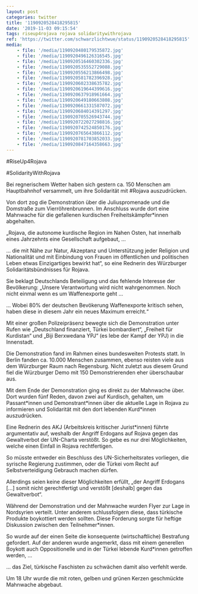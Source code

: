 ```yaml
---
layout: post
categories: twitter
title: '1190920528418295815'
date: '2019-11-03 09:15:54'
tags: riseup4rojava rojava solidaritywithrojava
ref: 'https://twitter.com/schwarzlichtwue/status/1190920528418295815'
media:
    - file: '/media/1190920480179535872.jpg'
    - file: '/media/1190920496126316545.jpg'
    - file: '/media/1190920516460302336.jpg'
    - file: '/media/1190920535552729088.jpg'
    - file: '/media/1190920556213866498.jpg'
    - file: '/media/1190920581782396928.jpg'
    - file: '/media/1190920602338635782.jpg'
    - file: '/media/1190920619644399616.jpg'
    - file: '/media/1190920637918961664.jpg'
    - file: '/media/1190920649180663808.jpg'
    - file: '/media/1190920661331587072.jpg'
    - file: '/media/1190920684014391297.jpg'
    - file: '/media/1190920705526943744.jpg'
    - file: '/media/1190920722027298816.jpg'
    - file: '/media/1190920742524850176.jpg'
    - file: '/media/1190920765643866112.jpg'
    - file: '/media/1190920781703852033.jpg'
    - file: '/media/1190920847164358663.jpg'
---
```

#RiseUp4Rojava

#SolidarityWithRojava

Bei regnerischem Wetter haben sich gestern ca. 150 Menschen am Hauptbahnhof versammelt, um ihre Solidarität mit #Rojava auszudrücken.

  


Von dort zog die Demonstration über die Juliuspromenade und die Domstraße zum Vierröhrenbrunnen. Im Anschluss wurde dort eine Mahnwache für die gefallenen kurdischen Freiheitskämpfer\*innen abgehalten.  


„Rojava, die autonome kurdische Region im Nahen Osten, hat innerhalb eines Jahrzehnts eine Gesellschaft aufgebaut, …  


… die mit Nähe zur Natur, Akzeptanz und Unterstützung jeder Religion und Nationalität und mit Einbindung von Frauen im öffentlichen und politischen Leben etwas Einzigartiges bewirkt hat“, so eine Rednerin des Würzburger Solidaritätsbündnisses für Rojava.  


Sie beklagt Deutschlands Beteiligung und das fehlende Interesse der Bevölkerung: „Unsere Verantwortung wird nicht wahrgenommen. Noch nicht einmal wenn es um Waffenexporte geht … 


… Wobei 80% der deutschen Bevökerung Waffenexporte kritisch sehen, haben diese in diesem Jahr ein neues Maximum erreicht.“  


Mit einer großen Polizeipräsenz bewegte sich die Demonstration unter Rufen wie „Deutschland finanziert, Türkei bombardiert“, „Freiheit für Kurdistan“ und „Biji Berxwedana YPJ“ (es lebe der Kampf der YPJ) in die Innenstadt.  


Die Demonstration fand im Rahmen eines bundesweiten Protests statt. In Berlin fanden ca. 10.000 Menschen zusammen, ebenso reisten viele aus dem Würzburger Raum nach Regensburg. Nicht zuletzt aus diesem Grund fiel die Würzburger Demo mit 150 Demonstrierenden eher überschaubar aus.  


Mit dem Ende der Demonstration ging es direkt zu der Mahnwache über. Dort wurden fünf Reden, davon zwei auf Kurdisch, gehalten, um Passant\*innen und Demonstrant\*innen über die aktuelle Lage in Rojava zu informieren und Solidarität mit den dort lebenden Kurd\*innen auszudrücken.  


Eine Rednerin des AKJ (Arbeitskreis kritischer Jurist\*innen) führte argumentativ auf, weshalb der Angriff Erdogans auf Rojava gegen das Gewaltverbot der UN-Charta verstößt. So gebe es nur drei Möglichkeiten, welche einen Einfall in Rojava rechtfertigen. 


So müsste entweder ein Beschluss des UN-Sicherheitsrates vorliegen, die syrische Regierung zustimmen, oder die Türkei vom Recht auf Selbstverteidigung Gebrauch machen dürfen. 


Allerdings seien keine dieser Möglichkeiten erfüllt, „der Angriff Erdogans […] somit nicht gerechtfertigt und verstößt [deshalb] gegen das Gewaltverbot“. 


Während der Demonstration und der Mahnwache wurden Flyer zur Lage in Nordsyrien verteilt. Unter anderem schlussfolgern diese, dass türkische Produkte boykottiert werden sollten. Diese Forderung sorgte für heftige Diskussion zwischen den Teilnehmer\*innen. 


So wurde auf der einen Seite die konsequente (wirtschaftliche) Bestrafung gefordert. Auf der anderen wurde angemerkt, dass mit einem generellen Boykott auch Oppositionelle und in der Türkei lebende Kurd\*innen getroffen werden, … 


… das Ziel, türkische Faschisten zu schwächen damit also verfehlt werde. 


Um 18 Uhr wurde die mit roten, gelben und grünen Kerzen geschmückte Mahnwache abgebaut.  

